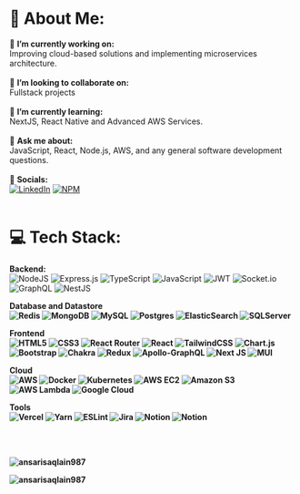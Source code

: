 # 💫 About Me:
🔭 **I’m currently working on:**  <br>Improving cloud-based solutions and implementing microservices architecture.<br>
<br>👯 **I’m looking to collaborate on:**  <br>Fullstack projects<br>
<br>🌱 **I’m currently learning:**  <br>NextJS, React Native and Advanced AWS Services.<br>
<br>💬 **Ask me about:**  <br>JavaScript, React, Node.js, AWS, and any general software development questions.<br>
<br>:orange_book: **Socials:** <br>[![LinkedIn](https://img.shields.io/badge/linkedin-%23007ACC.svg?style=for-the-badge&logo=linkedin&logoColor=white)](https://www.linkedin.com/in/ansarisaqlain987/)
[![NPM](https://img.shields.io/badge/npm-%23DD0031.svg?style=for-the-badge&logo=npm&logoColor=white)](https://www.npmjs.com/settings/ansarisaqlain987/packages)<br><br>



# 💻 Tech Stack:

<b>Backend:</b><br>
![NodeJS](https://img.shields.io/badge/node.js-6DA55F?style=for-the-badge&logo=node.js&logoColor=white) 
![Express.js](https://img.shields.io/badge/express.js-%23404d59.svg?style=for-the-badge&logo=express&logoColor=%2361DAFB)
![TypeScript](https://img.shields.io/badge/typescript-%23007ACC.svg?style=for-the-badge&logo=typescript&logoColor=white)
![JavaScript](https://img.shields.io/badge/javascript-%23323330.svg?style=for-the-badge&logo=javascript&logoColor=%23F7DF1E) 
![JWT](https://img.shields.io/badge/JWT-black?style=for-the-badge&logo=JSON%20web%20tokens) 
![Socket.io](https://img.shields.io/badge/Socket.io-black?style=for-the-badge&logo=socket.io&badgeColor=010101)
![GraphQL](https://img.shields.io/badge/-GraphQL-E10098?style=for-the-badge&logo=graphql&logoColor=white) 
![NestJS](https://img.shields.io/badge/NestJS-%23DD0031.svg?style=for-the-badge&logo=nestjs&logoColor=white) 


<b>Database and Datastore<b></br>
![Redis](https://img.shields.io/badge/redis-%23DD0031.svg?style=for-the-badge&logo=redis&logoColor=white) 
![MongoDB](https://img.shields.io/badge/MongoDB-%234ea94b.svg?style=for-the-badge&logo=mongodb&logoColor=white) 
![MySQL](https://img.shields.io/badge/mysql-%2300f.svg?style=for-the-badge&logo=mysql&logoColor=white) 
![Postgres](https://img.shields.io/badge/postgres-%23316192.svg?style=for-the-badge&logo=postgresql&logoColor=white)
![ElasticSearch](https://img.shields.io/badge/-ElasticSearch-005571?style=for-the-badge&logo=elasticsearch) 
![SQLServer](https://img.shields.io/badge/-MS%20SQL-CC2927?style=for-the-badge&logo=microsoftsqlserver) 



<b>Frontend<b></br>
![HTML5](https://img.shields.io/badge/html5-%23E34F26.svg?style=for-the-badge&logo=html5&logoColor=white) 
![CSS3](https://img.shields.io/badge/css3-%231572B6.svg?style=for-the-badge&logo=css3&logoColor=white)
![React Router](https://img.shields.io/badge/React_Router-CA4245?style=for-the-badge&logo=react-router&logoColor=white) 
![React](https://img.shields.io/badge/react-%2320232a.svg?style=for-the-badge&logo=react&logoColor=%2361DAFB)
![TailwindCSS](https://img.shields.io/badge/tailwindcss-%2338B2AC.svg?style=for-the-badge&logo=tailwind-css&logoColor=white)
![Chart.js](https://img.shields.io/badge/chart.js-F5788D.svg?style=for-the-badge&logo=chart.js&logoColor=white)
![Bootstrap](https://img.shields.io/badge/bootstrap-%23563D7C.svg?style=for-the-badge&logo=bootstrap&logoColor=white)
![Chakra](https://img.shields.io/badge/chakra-%234ED1C5.svg?style=for-the-badge&logo=chakraui&logoColor=white)
![Redux](https://img.shields.io/badge/redux-%23593d88.svg?style=for-the-badge&logo=redux&logoColor=white)
![Apollo-GraphQL](https://img.shields.io/badge/-ApolloGraphQL-311C87?style=for-the-badge&logo=apollo-graphql) 
![Next JS](https://img.shields.io/badge/Next-black?style=for-the-badge&logo=next.js&logoColor=white) 
![MUI](https://img.shields.io/badge/MUI-%230081CB.svg?style=for-the-badge&logo=material-ui&logoColor=white)


<b>Cloud<b></br>
![AWS](https://img.shields.io/badge/AWS-%23FF9900.svg?style=for-the-badge&logo=amazon-aws&logoColor=white) 
![Docker](https://img.shields.io/badge/docker-%230db7ed.svg?style=for-the-badge&logo=docker&logoColor=white) 
![Kubernetes](https://img.shields.io/badge/kubernetes-%23326ce5.svg?style=for-the-badge&logo=kubernetes&logoColor=white) 
![AWS EC2](https://img.shields.io/badge/AWS%20EC2-%23FF9900.svg?style=for-the-badge&logo=amazonec2&logoColor=white) 
![Amazon S3](https://img.shields.io/badge/Amazon%20S3-%23569A31.svg?style=for-the-badge&logo=amazons3&logoColor=white) 
![AWS Lambda](https://img.shields.io/badge/AWS%20Lambda-%23FF9900.svg?style=for-the-badge&logo=awslambda&logoColor=white) 
![Google Cloud](https://img.shields.io/badge/Google%20Cloud-%234285F4.svg?style=for-the-badge&logo=googlecloud&logoColor=white) 


 
<b>Tools<b></br>
![Vercel](https://img.shields.io/badge/vercel-%23000000.svg?style=for-the-badge&logo=vercel&logoColor=white)
![Yarn](https://img.shields.io/badge/yarn-%232C8EBB.svg?style=for-the-badge&logo=yarn&logoColor=white) 
![ESLint](https://img.shields.io/badge/ESLint-4B3263?style=for-the-badge&logo=eslint&logoColor=white) 
![Jira](https://img.shields.io/badge/jira-%230A0FFF.svg?style=for-the-badge&logo=jira&logoColor=white) 
![Notion](https://img.shields.io/badge/Notion-%23000000.svg?style=for-the-badge&logo=notion&logoColor=white)
![Notion](https://img.shields.io/badge/Webpack-2C8EBB.svg?style=for-the-badge&logo=webpack&logoColor=white)

<!-- 
## 🌐 Socials:
[![Instagram](https://img.shields.io/badge/Instagram-%23E4405F.svg?logo=Instagram&logoColor=white)](https://instagram.com/ezSnippet) 
[![LinkedIn](https://img.shields.io/badge/LinkedIn-%230077B5.svg?logo=linkedin&logoColor=white)](https://linkedin.com/in/ezSnippet) 


[![Twitter](https://img.shields.io/badge/Twitter-%231DA1F2.svg?logo=Twitter&logoColor=white)](https://twitter.com/ezSnippet))
-->

<!---
ansarisaqlain987/ansarisaqlain987 is a ✨ special ✨ repository because its `README.md` (this file) appears on your GitHub profile.
You can click the Preview link to take a look at your changes.
--->
<br><br>
<p align="left"> <img src="https://komarev.com/ghpvc/?username=ansarisaqlain987&label=Profile%20views&color=0e75b6&style=flat" alt="ansarisaqlain987" /> </p>

<p><img align="center" src="https://github-readme-stats.vercel.app/api/top-langs?username=ansarisaqlain987&show_icons=true&locale=en&layout=compact" alt="ansarisaqlain987" /></p>

<!-- 
<p><img align="center" src="https://github-readme-stats.vercel.app/api?username=ansarisaqlain987&show_icons=true&locale=en" alt="ansarisaqlain987" /></p>

<p><img align="center" src="https://github-readme-streak-stats.herokuapp.com/?user=ansarisaqlain987&" alt="ansarisaqlain987" /></p>
-->
